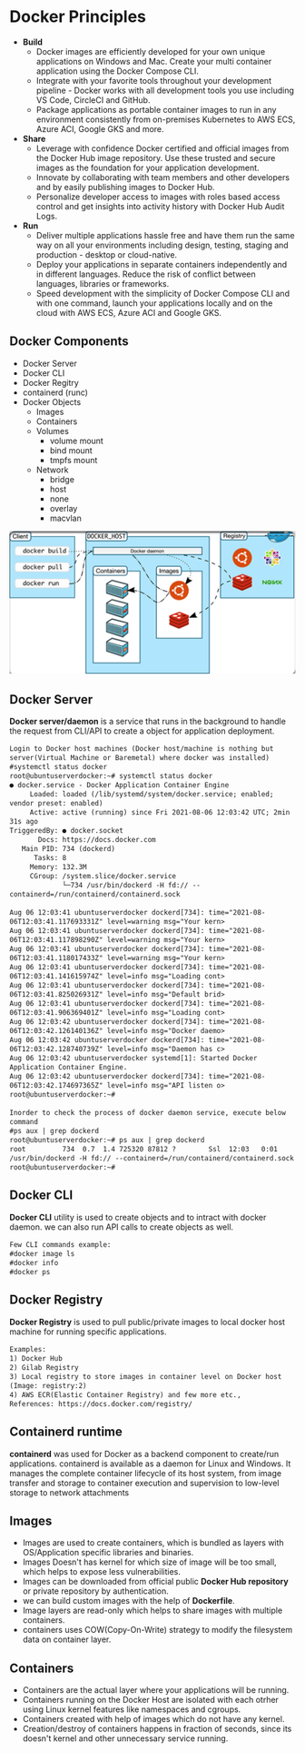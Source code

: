 # Docker Principles
- **Build**
  - Docker images are efficiently developed for your own unique applications on Windows and Mac. Create your multi container application using the Docker Compose CLI.
  - Integrate with your favorite tools throughout your development pipeline - Docker works with all development tools you use including VS Code, CircleCI and GitHub.
  - Package applications as portable container images to run in any environment consistently from on-premises Kubernetes to AWS ECS, Azure ACI, Google GKS and more.
- **Share**
  - Leverage with confidence Docker certified and official images from the Docker Hub image repository.  Use these trusted and secure images as the foundation for your application development.
  - Innovate by collaborating with team members and other developers and by easily publishing images to Docker Hub.
  - Personalize developer access to images with roles based access control and get insights into activity history with Docker Hub Audit Logs.
- **Run**
  - Deliver multiple applications hassle free and have them run the same way on all your environments including design, testing, staging and production - desktop or cloud-native.
  - Deploy your applications in separate containers independently and in different languages. Reduce the risk of conflict between languages, libraries or frameworks.
  - Speed development with the simplicity of Docker Compose CLI and with one command, launch your applications locally and on the cloud with AWS ECS, Azure ACI and Google GKS.
## Docker Components
- Docker Server
- Docker CLI
- Docker Regitry
- containerd (runc)
- Docker Objects
  - Images
  - Containers
  - Volumes
    - volume mount
    - bind mount
    - tmpfs mount
  - Network
    - bridge
    - host
    - none
    - overlay
    - macvlan

![Docker Flow](./src/images/docker-flow.png)

## Docker Server
**Docker server/daemon** is a service that runs in the background to handle the request from CLI/API to create a object for application deployment.
```
Login to Docker host machines (Docker host/machine is nothing but server(Virtual Machine or Baremetal) where docker was installed)
#systemctl status docker
root@ubuntuserverdocker:~# systemctl status docker
● docker.service - Docker Application Container Engine
     Loaded: loaded (/lib/systemd/system/docker.service; enabled; vendor preset: enabled)
     Active: active (running) since Fri 2021-08-06 12:03:42 UTC; 2min 31s ago
TriggeredBy: ● docker.socket
       Docs: https://docs.docker.com
   Main PID: 734 (dockerd)
      Tasks: 8
     Memory: 132.3M
     CGroup: /system.slice/docker.service
             └─734 /usr/bin/dockerd -H fd:// --containerd=/run/containerd/containerd.sock

Aug 06 12:03:41 ubuntuserverdocker dockerd[734]: time="2021-08-06T12:03:41.117693331Z" level=warning msg="Your kern>
Aug 06 12:03:41 ubuntuserverdocker dockerd[734]: time="2021-08-06T12:03:41.117898290Z" level=warning msg="Your kern>
Aug 06 12:03:41 ubuntuserverdocker dockerd[734]: time="2021-08-06T12:03:41.118017433Z" level=warning msg="Your kern>
Aug 06 12:03:41 ubuntuserverdocker dockerd[734]: time="2021-08-06T12:03:41.141615974Z" level=info msg="Loading cont>
Aug 06 12:03:41 ubuntuserverdocker dockerd[734]: time="2021-08-06T12:03:41.825026931Z" level=info msg="Default brid>
Aug 06 12:03:41 ubuntuserverdocker dockerd[734]: time="2021-08-06T12:03:41.906369401Z" level=info msg="Loading cont>
Aug 06 12:03:42 ubuntuserverdocker dockerd[734]: time="2021-08-06T12:03:42.126140136Z" level=info msg="Docker daemo>
Aug 06 12:03:42 ubuntuserverdocker dockerd[734]: time="2021-08-06T12:03:42.128740739Z" level=info msg="Daemon has c>
Aug 06 12:03:42 ubuntuserverdocker systemd[1]: Started Docker Application Container Engine.
Aug 06 12:03:42 ubuntuserverdocker dockerd[734]: time="2021-08-06T12:03:42.174697365Z" level=info msg="API listen o>
root@ubuntuserverdocker:~#

Inorder to check the process of docker daemon service, execute below command
#ps aux | grep dockerd
root@ubuntuserverdocker:~# ps aux | grep dockerd
root         734  0.7  1.4 725320 87812 ?        Ssl  12:03   0:01 /usr/bin/dockerd -H fd:// --containerd=/run/containerd/containerd.sock
root@ubuntuserverdocker:~#
```

## Docker CLI
**Docker CLI** utility is used to create objects and to intract with docker daemon.
we can also run API calls to create objects as well.
```
Few CLI commands example:
#docker image ls
#docker info
#docker ps
```

## Docker Registry
**Docker Registry** is used to pull public/private images to local docker host machine for running specific applications.
```
Examples:
1) Docker Hub
2) Gilab Registry
3) Local registry to store images in container level on Docker host (Image: registry:2)
4) AWS ECR(Elastic Container Registry) and few more etc.,
References: https://docs.docker.com/registry/
```

## Containerd runtime
**containerd** was used for Docker as a backend component to create/run applications.
containerd is available as a daemon for Linux and Windows. It manages the complete container lifecycle of its host system, from image transfer and storage to container execution and supervision to low-level storage to network attachments

## Images
- Images are used to create containers, which is bundled as layers with OS/Application specific libraries and binaries.
- Images Doesn't has kernel for which size of image will be too small, which helps to expose less vulnerabilities.
- Images can be downloaded from official public **Docker Hub repository** or private repository by authentication.
- we can build custom images with the help of **Dockerfile**.
- Image layers are read-only which helps to share images with multiple containers.
- containers uses COW(Copy-On-Write) strategy to modify the filesystem data on container layer.

## Containers
- Containers are the actual layer where your applications will be running.
- Containers running on the Docker Host are isolated with each otrher using Linux kernel features like namespaces and cgroups.
- Containers created with help of images which do not have any kernel.
- Creation/destroy of containers happens in fraction of seconds, since its doesn't kernel and other unnecessary service running.